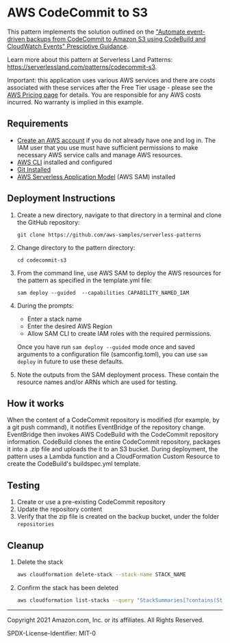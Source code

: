 # AWS CodeCommit to S3

This pattern implements the solution outlined on the ["Automate event-driven backups from CodeCommit to Amazon S3 using CodeBuild and CloudWatch Events" Presciptive Guidance](https://docs.aws.amazon.com/prescriptive-guidance/latest/patterns/automate-event-driven-backups-from-codecommit-to-amazon-s3-using-codebuild-and-cloudwatch-events.html#automate-event-driven-backups-from-codecommit-to-amazon-s3-using-codebuild-and-cloudwatch-events-tools). 

Learn more about this pattern at Serverless Land Patterns: https://serverlessland.com/patterns/codecommit-s3.

Important: this application uses various AWS services and there are costs associated with these services after the Free Tier usage - please see the [AWS Pricing page](https://aws.amazon.com/pricing/) for details. You are responsible for any AWS costs incurred. No warranty is implied in this example.

## Requirements

* [Create an AWS account](https://portal.aws.amazon.com/gp/aws/developer/registration/index.html) if you do not already have one and log in. The IAM user that you use must have sufficient permissions to make necessary AWS service calls and manage AWS resources.
* [AWS CLI](https://docs.aws.amazon.com/cli/latest/userguide/install-cliv2.html) installed and configured
* [Git Installed](https://git-scm.com/book/en/v2/Getting-Started-Installing-Git)
* [AWS Serverless Application Model](https://docs.aws.amazon.com/serverless-application-model/latest/developerguide/serverless-sam-cli-install.html) (AWS SAM) installed

## Deployment Instructions

1. Create a new directory, navigate to that directory in a terminal and clone the GitHub repository:
    ``` 
    git clone https://github.com/aws-samples/serverless-patterns
    ```
1. Change directory to the pattern directory:
    ```
    cd codecommit-s3
    ```
1. From the command line, use AWS SAM to deploy the AWS resources for the pattern as specified in the template.yml file:
    ```
    sam deploy --guided  --capabilities CAPABILITY_NAMED_IAM
    ```
1. During the prompts:
    * Enter a stack name
    * Enter the desired AWS Region
    * Allow SAM CLI to create IAM roles with the required permissions.

    Once you have run `sam deploy --guided` mode once and saved arguments to a configuration file (samconfig.toml), you can use `sam deploy` in future to use these defaults.

1. Note the outputs from the SAM deployment process. These contain the resource names and/or ARNs which are used for testing.

## How it works

When the content of a CodeCommit repository is modified (for example, by a git push command), it notifies EventBridge of the repository change. EventBridge then invokes AWS CodeBuild with the CodeCommit repository information. CodeBuild clones the entire CodeCommit repository, packages it into a .zip file and uploads the it to an S3 bucket.
During deployment, the pattern uses a Lambda function and a CloudFormation Custom Resource to create the CodeBuild's buildspec.yml template.

## Testing

1. Create or use a pre-existing CodeCommit repository
1. Update the repository content
1. Verify that the zip file is created on the backup bucket, under the folder `repositories`


## Cleanup
 
1. Delete the stack
    ```bash
    aws cloudformation delete-stack --stack-name STACK_NAME
    ```
1. Confirm the stack has been deleted
    ```bash
    aws cloudformation list-stacks --query "StackSummaries[?contains(StackName,'STACK_NAME')].StackStatus"
    ```
----
Copyright 2021 Amazon.com, Inc. or its affiliates. All Rights Reserved.

SPDX-License-Identifier: MIT-0
